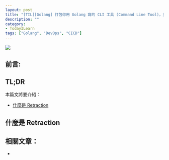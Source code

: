 ```yaml
---
layout: post
title: "[TIL][Golang] 打包你用 Golang 寫的 CLI 工具 (Command Line Tool)，並且搭配 Github Actions 準備 Changelogs "
description: ""
category: 
- TodayILearn
tags: ["Golang", "DevOps", "CICD"]
---
```




![](https://i.ytimg.com/vi/23JqUVHV7_Q/maxresdefault.jpg)

## 前言:





## TL;DR 

本篇文將要介紹：

- <a href="#what-is-retraction">什麼是 Retraction</a>

  








## 什麼是 Retraction 

<a id="what-is-retraction"></a>






## 相關文章：

- 

